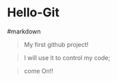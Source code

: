 Hello-Git
=========

#markdown

>My first github project!

>I will use it to control my code;

>come On!!
